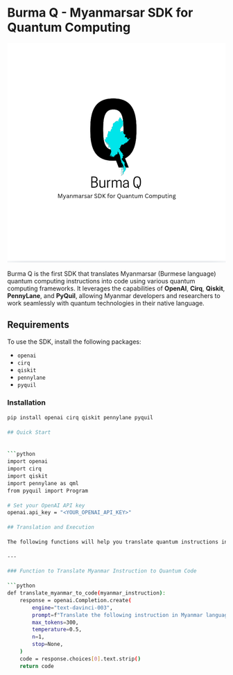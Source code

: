 # Burma Q - Myanmarsar SDK for Quantum Computing

![cover photo](Screen%20Shot%202024-10-13%20at%2022.51.11.png)

Burma Q is the first SDK that translates Myanmarsar (Burmese language) quantum computing instructions into code using various quantum computing frameworks. It leverages the capabilities of **OpenAI**, **Cirq**, **Qiskit**, **PennyLane**, and **PyQuil**, allowing Myanmar developers and researchers to work seamlessly with quantum technologies in their native language.

## Requirements

To use the SDK, install the following packages:

- `openai`
- `cirq`
- `qiskit`
- `pennylane`
- `pyquil`

### Installation
```bash
pip install openai cirq qiskit pennylane pyquil 

## Quick Start


```python
import openai
import cirq
import qiskit
import pennylane as qml
from pyquil import Program

# Set your OpenAI API key
openai.api_key = "<YOUR_OPENAI_API_KEY>"

## Translation and Execution

The following functions will help you translate quantum instructions in Myanmar language into quantum code and execute it.

---

### Function to Translate Myanmar Instruction to Quantum Code

```python
def translate_myanmar_to_code(myanmar_instruction):
    response = openai.Completion.create(
        engine="text-davinci-003",
        prompt=f"Translate the following instruction in Myanmar language to a Quantum Computing code snippet (Cirq, Qiskit, etc.): {myanmar_instruction}",
        max_tokens=300,
        temperature=0.5,
        n=1,
        stop=None,
    )
    code = response.choices[0].text.strip()
    return code


